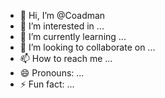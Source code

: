 - 👋 Hi, I’m @Coadman
- 👀 I’m interested in ...
- 🌱 I’m currently learning ...
- 💞️ I’m looking to collaborate on ...
- 📫 How to reach me ...
- 😄 Pronouns: ...
- ⚡ Fun fact: ...

<!---
Coadman/Coadman is a ✨ special ✨ repository because its `README.md` (this file) appears on your GitHub profile.
You can click the Preview link to take a look at your changes.
--->
